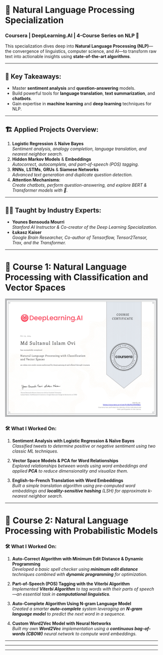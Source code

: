 # 📝 Natural Language Processing Specialization

### Coursera | DeepLearning.AI | 4-Course Series on NLP 🚀

This specialization dives deep into **Natural Language Processing (NLP)**—the convergence of linguistics, computer science, and AI—to transform raw text into actionable insights using **state-of-the-art algorithms**.

---

## 🌟 Key Takeaways:

- Master **sentiment analysis** and **question-answering** models.
- Build powerful tools for **language translation**, **text summarization**, and **chatbots**.
- Gain expertise in **machine learning** and **deep learning** techniques for NLP.

---

## 🏗️ Applied Projects Overview:

1. **Logistic Regression** & **Naïve Bayes**  
   _Sentiment analysis, analogy completion, language translation, and nearest neighbor search._
2. **Hidden Markov Models** & **Embeddings**  
   _Autocorrect, autocomplete, and part-of-speech (POS) tagging._
3. **RNNs**, **LSTMs**, **GRUs** & **Siamese Networks**  
   _Advanced text generation and duplicate question detection._
4. **Attention Mechanisms**:  
   _Create chatbots, perform question-answering, and explore BERT & Transformer models with 🤗._

---

## 🧑‍🏫 Taught by Industry Experts:

- **Younes Bensouda Mourri**  
  _Stanford AI Instructor & Co-creator of the Deep Learning Specialization._
- **Łukasz Kaiser**  
  _Google Brain Researcher, Co-author of Tensorflow, Tensor2Tensor, Trax, and the Transformer._

---

# 📒 Course 1: Natural Language Processing with Classification and Vector Spaces

![](Course_01_Certificate.jpg)

### 🛠️ What I Worked On:

1. **Sentiment Analysis with Logistic Regression & Naïve Bayes**  
   _Classified tweets to determine positive or negative sentiment using two classic ML techniques._

2. **Vector Space Models & PCA for Word Relationships**  
   _Explored relationships between words using word embeddings and applied **PCA** to reduce dimensionality and visualize them._

3. **English-to-French Translation with Word Embeddings**  
   _Built a simple translation algorithm using pre-computed word embeddings and **locality-sensitive hashing** (LSH) for approximate k-nearest neighbor search._

---

# 📒 Course 2: Natural Language Processing with Probabilistic Models

### 🛠️ What I Worked On:

1. **Auto-Correct Algorithm with Minimum Edit Distance & Dynamic Programming**  
   _Developed a basic spell checker using **minimum edit distance** techniques combined with **dynamic programming** for optimization._

2. **Part-of-Speech (POS) Tagging with the Viterbi Algorithm**  
   _Implemented **Viterbi Algorithm** to tag words with their parts of speech—an essential task in **computational linguistics**._

3. **Auto-Complete Algorithm Using N-gram Language Model**  
   _Created a smarter **auto-complete** system leveraging an **N-gram language model** to predict the next word in a sequence._

4. **Custom Word2Vec Model with Neural Networks**  
   _Built my own **Word2Vec** implementation using a **continuous bag-of-words (CBOW)** neural network to compute word embeddings._

---

---

---
